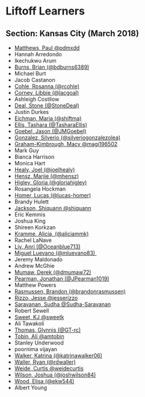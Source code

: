 # Liftoff Learners

## Section: Kansas City (March 2018)

- [Matthews, Paul @pdmxdd][1]
- Hannah Arredondo
- Ikechukwu Arum
- [Burns, Brian (@bdburns6389)][2]
- Michael Burt
- Jacob Castanon
- [Cohle, Rosanna (@rcohle)][3]
- [Corney, Libbie (@lacgoal)][4]
- Ashleigh Costilow
- [Deal, Stone (@StoneDeal)][5]
- Justin Durkes
- [Eichman, Maria (@shiftma)][6]
- [Ellis, Tashara (@TasharaEllis)][7]
- [Goebel, Jason (@JMGoebel)][8]
- [Gonzalez, Silverio (@silveriogonzalezolea)][9]
- [Graham-Kimbrough, Macy @magi196502][10]
- Mark Guy
- Bianca Harrison
- Monica Hart
- [Healy, Joel (@joelhealy)][11]
- [Hensz, Marjie (@mhensz)][12]
- [Higley, Gloria (@gloriahigley)][13]
- Rosangela Hockman
- [Homer, Lucas (@lucas-homer)][14]
- Brandy Hulett
- [Jackson, Shiquann @shiquann][15]
- Eric Kemmis
- Joshua King
- Shireen Korkzan
- [Kramme, Alicia, (@aliciammk)][16]
- Rachel LaNave
- [Liy, Anri (@Oceanblue713)][17]
- [Miguel Luevano (@mluevano83) ][18]
- Jeremy Maldonado
- Andrew McGhie
- [Mumaw, Derek (@dmumaw72)][19]
- [Pearman, Jonathan (@JPearman1019)][20]
- Matthew Powers
- [Rasmussen, Brandon (@brandonrasmussen)][21]
- [Rizzo, Jesse @jesserizzo][22]
- [Saravanan, Sudha @Sudha-Saravanan][23]
- Robert Sewell
- [Sweet, KJ @sweetk][24]
- Ali Tawakoli
- [Thomas, Glynnis (@GT-rc)][25]
- [Tobin, Ali @amtobin][26]
- Stanley Underwood
- poornima vijayan
- [Walker, Katrina (@katrinawalker06)][27]
- [Waller, Ryan (@rdwaller)][28]
- [Weide, Curtis @weidecurtis][29]
- [Wilson, Joshua (@joshwilson84)][30]
- [Wood, Elisa (@ekw544)][31]
- Albert Young

[1]:	https://github.com/pdmxdd/liftoff-assignments
[2]:	https://github.com/bdburns6389/liftoff-assignments
[3]:	https://github.com/rcohle/liftoff-assignments
[4]:	https://github.com/lacgoal/liftoff-assignments
[5]:	https://github.com/StoneDeal/liftoff-assignments
[6]:	https://github.com/shiftma/liftoff-assignments
[7]:	https://github.com/TasharaEllis/liftoff-assignments
[8]:	https://github.com/JMGoebel/liftoff-assignments
[9]:	https://github.com/silveriogonzalezolea/liftoff-assignments
[10]:	https://github.com/magi196502/liftoff-assignments
[11]:	https://github.com/joelhealy/liftoff-assignments
[12]:	https://github.com/mhensz/liftoff-assignments
[13]:	https://github.com/gloriahigley/liftoff-assignments
[14]:	https://github.com/lucas-homer/liftoff-assignments
[15]:	https://github.com/shiquann/liftoff-assignments.git
[16]:	https://github.com/aliciammk/liftoff-assignments
[17]:	https://github.com/Oceanblue713/liftoff-assignments
[18]:	https://github.com/mluevano83/liftoff-assignments
[19]:	https://github.com/dmumaw72/liftoff-assignments
[20]:	https://github.com/JPearman1019/liftoff-assignments
[21]:	https://github.com/brandonrasmussen/liftoff-assignments
[22]:	https://github.com/jesserizzo/liftoff-assignments
[23]:	https://github.com/Sudha-Saravanan/liftoff-assignments.git
[24]:	https://github.com/sweetk/liftoff-assignments
[25]:	https://github.com/GT-rc/liftoff-assignments
[26]:	https://www.github.com/amtobin/liftoff-assignments
[27]:	https://github.com/katrinawalker06/liftoff-assignments
[28]:	https://github.com/rdwaller/liftoff-assignments
[29]:	https://www.github.com/weidecurtis/liftoff-assignments
[30]:	https://github.com/joshwilson84/liftoff-assignments
[31]:	https://github.com/ekw544/liftoff-assignments